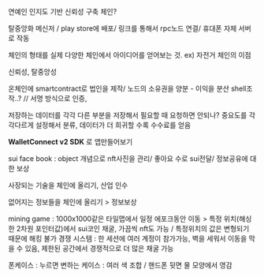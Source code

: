 
연예인 인지도 기반 신뢰성 구축 체인?

탈중앙화 메신저 / play store에 배포/ 링크를 통해서 rpc노드 연결/ 휴대폰 자체 서버로 작동

체인의 형태를 실제 다양한 체인에서 아이디어를 얻어보는 것. ex) 자전거 체인의 이점

신뢰성, 탈중앙성 

온체인에 smartcontract로 법인을 제작/ 노드의 소유권을 양분 - 이익을 분산
shell조작..? // 서명 방식으로 인증,

저장하는 데이터를 각각 다른 부분을 저장해서 필요할 때 요청하면 안되나? 중요도를 각각다르게 설정해서 분류, 데이터가 더 희귀할 수록 수수료를 얻음

**WalletConnect v2 SDK** 로 앱만들어보기

sui face book : object 개념으로 nft사진을 관리/ 좋아요 수로 sui전달/ 정보공유에 대한 보상

사장되는 기술을 체인에 올리기, 산업 인수

없어지는 정보들을 체인에 올리기 > 정보보상

mining game : 
	1000x1000같은 타일맵에서 일정 에포크동안 이동 > 특정 위치(해싱한 2차원 포인터값)에서 sui코인 채굴, 가끔씩 nft도 가능 / 특정위치의 값은 변형되기 때문에 해킹 불가
	경쟁 시스템 : 한 세션에 여러 계정이 참가가능, 벽을 세워서 이동을 막을 수 있음, 제한된 공간에서 경쟁적으로 더 많은 채굴 가능

폰케이스 : 누르면 변하는 케이스 : 여러 색 조합 / 핸드폰 뒷면 물 모양에서 영감
